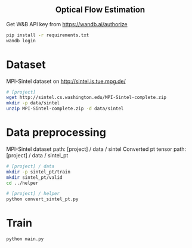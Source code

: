 <div align="center">

## Optical Flow Estimation

</div>

Get W&B API key from https://wandb.ai/authorize

```bash
pip install -r requirements.txt
wandb login
```

# Dataset

MPI-Sintel dataset on http://sintel.is.tue.mpg.de/

```bash
# [project]
wget http://sintel.cs.washington.edu/MPI-Sintel-complete.zip
mkdir -p data/sintel
unzip MPI-Sintel-complete.zip -d data/sintel
```


# Data preprocessing

MPI-Sintel dataset path: [project] / data / sintel
Converted pt tensor path: [project] / data / sintel_pt

```bash
# [project] / data
mkdir -p sintel_pt/train
mkdir sintel_pt/valid
cd ../helper

# [project] / helper
python convert_sintel_pt.py
```


# Train

```bash
python main.py
```